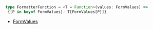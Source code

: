 ```typescript
type FormatterFunction = <T = Function>(values: FormValues) => 
 {[P in keyof FormValues]: T[FormValues[P]]}
```

- [FormValues](/api/Form/types/FormValues)
